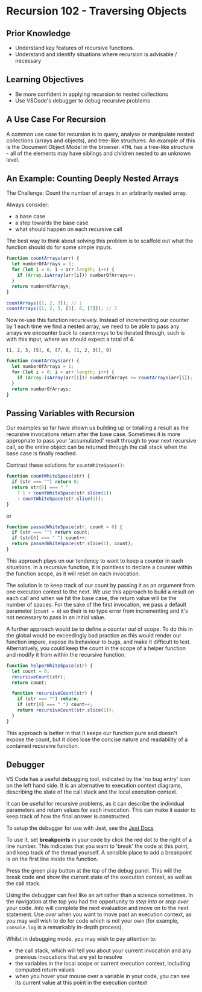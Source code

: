 # Recursion 102 - Traversing Objects

## Prior Knowledge

- Understand key features of recursive functions.
- Understand and identify situations where recursion is advisable / necessary

## Learning Objectives

- Be more confident in applying recursion to nested collections
- Use VSCode's debugger to debug recursive problems

## A Use Case For Recursion

A common use case for recursion is to query, analyse or manipulate nested collections (arrays and objects), and tree-like structures. An example of this is the Document Object Model in the browser. `HTML` has a tree-like structure - all of the elements may have siblings and children nested to an unknown level.

## An Example: Counting Deeply Nested Arrays

The Challenge: Count the number of arrays in an arbitrarily nested array.

Always consider:

- a base case
- a step towards the base case
- what should happen on each recursive call

The best way to think about solving this problem is to scaffold out what the function should do for some simple inputs.

```javascript
function countArrays(arr) {
  let numberOfArrays = 1;
  for (let i = 0; i < arr.length; i++) {
    if (Array.isArray(arr[i])) numberOfArrays++;
  }
  return numberOfArrays;
}

countArrays([1, 2, 3]); // 1
countArrays([1, 2, 3, [5], 6, [7]]); // 3
```

Now re-use this function recursively. Instead of incrementing our counter by 1 each time we find a nested array, we need to be able to pass any arrays we encounter back to `countArrays` to be iterated through, such is with this input, where we should expect a total of 4.

`[1, 2, 3, [5], 6, [7, 8, [1, 2, 3]], 9]`

```javascript
function countArrays(arr) {
  let numberOfArrays = 1;
  for (let i = 0; i < arr.length; i++) {
    if (Array.isArray(arr[i])) numberOfArrays += countArrays(arr[i]);
  }
  return numberOfArrays;
}
```

## Passing Variables with Recursion

Our examples so far have shown us building up or totalling a result as the recursive invocations return after the base case. Sometimes it is more appropriate to pass your 'accumulated' result through to your next recursive call, so the entire object can be returned through the call stack when the base case is finally reached.

Contrast these solutions for `countWhiteSpace()`:

```js
function countWhiteSpace(str) {
  if (str === "") return 0;
  return str[0] === " "
    ? 1 + countWhiteSpace(str.slice(1))
    : countWhiteSpace(str.slice(1));
}
```

or

```js
function passedWhiteSpace(str, count = 0) {
  if (str === "") return count;
  if (str[0] === " ") count++;
  return passedWhiteSpace(str.slice(1), count);
}
```

This approach plays on our tendency to want to keep a counter in such situations. In a recursive function, it is pointless to declare a counter within the function scope, as it will reset on each invocation.

The solution is to keep track of our count by passing it as an argument from one execution context to the next.
We use this approach to build a result on each call and when we hit the base case, the return value will be the number of spaces. For the sake of the first invocation, we pass a default parameter (`count = 0`) so their is no type error from incrementing and it's not necessary to pass in an initial value.

A further approach would be to define a counter _out_ of scope. To do this in the global would be exceedingly bad practice as this would render our function impure, expose its behaviour to bugs, and make it difficult to test. Alternatively, you could keep the count in the scope of a helper function and modify it from within the recursive function.

```js
function helperWhiteSpace(str) {
  let count = 0;
  recursiveCount(str);
  return count;

  function recursiveCount(str) {
    if (str === "") return;
    if (str[0] === " ") count++;
    return recursiveCount(str.slice(1));
  }
}
```

This approach is better in that it keeps our function pure and doesn't expose the count, but it does lose the concise nature and readability of a contained recursive function.

## Debugger

VS Code has a useful debugging tool, indicated by the 'no bug entry' icon on the left hand side. It is an alternative to execution context diagrams, describing the state of the call stack and the local execution context.

It can be useful for recursive problems, as it can describe the individual parameters and return values for each invocation. This can make it easier to keep track of how the final answer is constructed.

To setup the debugger for use with Jest, see the [Jest Docs](https://jestjs.io/docs/troubleshooting#debugging-in-vs-code)

To use it, set **breakpoints** in your code by click the red dot to the right of a line number. This indicates that you want to 'break' the code at this point, and keep track of the thread yourself. A sensible place to add a breakpoint is on the first line inside the function.

Press the green play button at the top of the debug panel. This will the break code and show the current state of the execution context, as well as the call stack.

Using the debugger can feel like an art rather than a science sometimes. In the navigation at the top you had the opportunity to _step into_ or _step over_ your code. _Into_ will complete the next evaluation and move on to the next statement. Use _over_ when you want to move past an execution context, as you may well wish to do for code which is not your own (for example, `console.log` is a remarkably in-depth process).

Whilst in debugging mode, you may wish to pay attention to:

- the call stack, which will tell you about your current invocation and any previous invocations that are yet to resolve
- the variables in the local scope or current execution context, including computed return values
- when you hover your mouse over a variable in your code, you can see its current value at this point in the execution context
